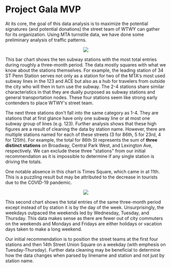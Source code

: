 # Project Gala MVP

At its core, the goal of this data analysis is to maximize the potential signatures (and potential donations) the street team of WTWY can gather for its organization. Using MTA turnstile data, we have done some preliminary analysis of traffic patterns. 

<p align="center">
    <img src="https://user-images.githubusercontent.com/89528655/133327202-2db973cd-30a2-4aa7-a1f8-a8a057bfddc3.png" />
</p>

This bar chart shows the ten subway stations with the most total entries during roughly a three-month period. The data mostly squares with what we know about the stations themselves. For example, the leading station of 34 ST Penn Station serves not only as a station for two of the MTA's most used subway lines in the 123 and ACE but also as a hub for travelers from outside the city who will then in turn use the subway. The 2-4 stations share similar characteristics in that they are dually purposed as subway stations and general transportation nodes. These four stations seem like strong early contenders to place WTWY's street team. 

The next three stations don't fall into the same category as 1-4. They are stations that at first glance have only one subway line or at most one subway group of lines (e.g. 123). Further analysis shows that these high figures are a result of cleaning the data by station name. However, there are multiple stations named for each of these streets (3 for 86th, 5 for 23rd, 4 for 125th). For example, the total for 86th St represents the sum of **three distinct stations** on Broadway, Central Park West, and Lexington Ave, respectively. We can exclude these three "stations" from our initial recommendation as it is impossible to determine if any single station is driving the totals. 

One notable absence in this chart is Times Square, which came in at 11th. This is a puzzling result but may be attributed to the decrease in tourists due to the COVID-19 pandemic.

<p align="center">
    <img src="https://user-images.githubusercontent.com/89528655/133327331-e43cb11f-ec84-41ed-b3b7-921343ca0859.png" />
</p>

This second chart shows the total entries of the same three-month period except instead of by station it is by the day of the week. Unsurprisingly, the weekdays outpaced the weekends led by Wednesday, Tuesday, and Thursday. This data makes sense as there are fewer out of city commuters on the weekends and Mondays and Fridays are either holidays or vacation days taken to make a long weekend.  

Our initial recommendation is to position the street teams at the first four stations and then 14th Street Union Square on a weekday (with emphesis on Tuesday-Thursday). Further data cleaning may be beneficial to determine how the data changes when parsed by linename and station and not just by station name. 

